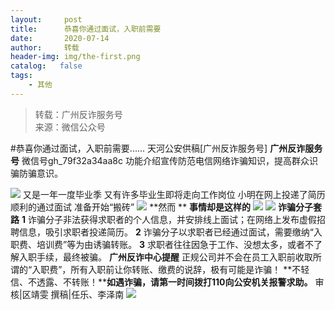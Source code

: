 ```yaml
---
layout:     post
title:      恭喜你通过面试，入职前需要
date:       2020-07-14
author:     转载
header-img: img/the-first.png
catalog:   false
tags:
    - 其他
---
```


<blockquote><p>转载：广州反诈服务号<br>
来源：微信公众号</p></blockquote>

#恭喜你通过面试，入职前需要......
天河公安供稿[广州反诈服务号]
**广州反诈服务号**
微信号gh_79f32a34aa8c
功能介绍宣传防范电信网络诈骗知识，提高群众识骗防骗意识。

![]({{site.baseurl}}/postimg/U80CvqU0rQoj28lia8ADCL5AW90zEfIuXVvccckuTvwAfNpzHBuiaRG7LQyt2AE7OveqdVGuAYJ67LY7Hsla8FJw.gif)
又是一年一度毕业季
又有许多毕业生即将走向工作岗位
小明在网上投递了简历
顺利的通过面试
准备开始“搬砖”
![]({{site.baseurl}}/postimg/U80CvqU0rQpkduNJlVX8uXicrUgtq7icH2iaKen8zPT1a4Psx3BHUlSuSIJiaOSEINLM6SjT0k1OFCiaDicxe3FBibUng.png)
**然而
**
**事情却是这样的**
![]({{site.baseurl}}/postimg/U80CvqU0rQpkduNJlVX8uXicrUgtq7icH2IAqtykB9OTDhMHraJX4OL33IZ7PkAXBK3Gg1jmsSwZeZK5eHbOQvXA.png)
![]({{site.baseurl}}/postimg/U80CvqU0rQpkduNJlVX8uXicrUgtq7icH2Mru5W9ibia2HBJlB0MAwN9oqQIabb8wuJ91Ow3ib1ok1qRibsqJTsNZabg.jpeg)
**诈骗分子套路**
**1**
诈骗分子非法获得求职者的个人信息，并安排线上面试；在网络上发布虚假招聘信息，吸引求职者投递简历。
**2**
诈骗分子以求职者已经通过面试，需要缴纳“入职费、培训费”等为由诱骗转账。
**3**
求职者往往因急于工作、没想太多，或者不了解入职手续，最终被骗。
**广州反诈中心提醒**
正规公司并不会在员工入职前收取所谓的“入职费”，所有入职前让你转账、缴费的说辞，极有可能是诈骗！
**不轻信、不透露、不转账！****如遇诈骗，请第一时间拨打110向公安机关报警求助。**
审核|区靖雯
撰稿|任乐、李泽南
![]({{site.baseurl}}/postimg/U80CvqU0rQqictMJYVEFtHtXucyo3XVKTicXeQ7PLVFJX8r2MXGra9RKPibrWDuHsXCYp18IrXX9JykJsKcdHJkiaw.gif)
